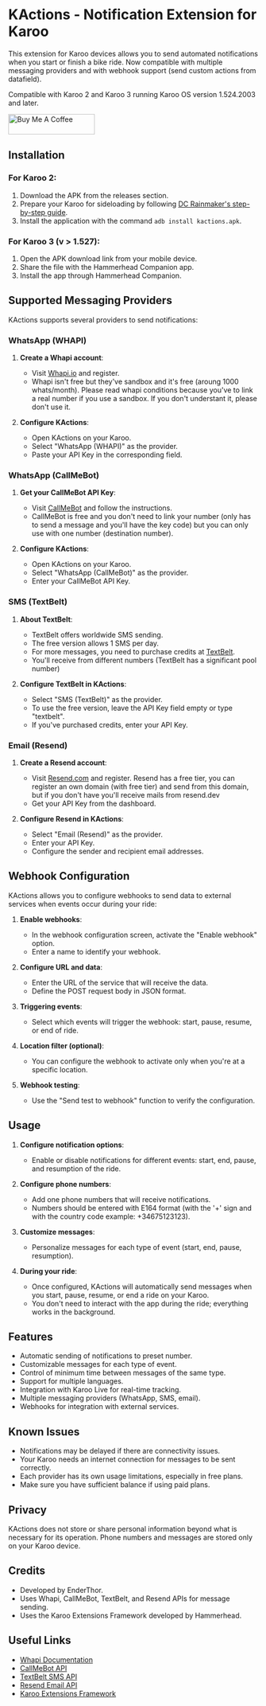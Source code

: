 # KActions - Notification Extension for Karoo

This extension for Karoo devices allows you to send automated notifications when you start or finish a bike ride. Now compatible with multiple messaging providers and with webhook support (send custom actions from datafield).

Compatible with Karoo 2 and Karoo 3 running Karoo OS version 1.524.2003 and later.

<a href="https://www.buymeacoffee.com/enderthor" target="_blank"><img src="https://cdn.buymeacoffee.com/buttons/default-orange.png" alt="Buy Me A Coffee" height="41" width="174"></a>

## Installation

### For Karoo 2:

1. Download the APK from the releases section.
2. Prepare your Karoo for sideloading by following [DC Rainmaker's step-by-step guide](https://www.dcrainmaker.com/2021/02/how-to-sideload-android-apps-on-your-hammerhead-karoo-1-karoo-2.html).
3. Install the application with the command `adb install kactions.apk`.

### For Karoo 3 (v > 1.527):

1. Open the APK download link from your mobile device.
2. Share the file with the Hammerhead Companion app.
3. Install the app through Hammerhead Companion.

## Supported Messaging Providers

KActions supports several providers to send notifications:

### WhatsApp (WHAPI)

1. **Create a Whapi account**:
   - Visit [Whapi.io](https://whapi.io/) and register.
   - Whapi isn't free but they've sandbox and it's free (aroung 1000 whats/month). Please read whapi conditions because you've to link a real number if you use a sandbox. If you don't understant it, please don't use it.

2. **Configure KActions**:
   - Open KActions on your Karoo.
   - Select "WhatsApp (WHAPI)" as the provider.
   - Paste your API Key in the corresponding field.

### WhatsApp (CallMeBot)

1. **Get your CallMeBot API Key**:
   - Visit [CallMeBot](https://www.callmebot.com/blog/free-api-whatsapp-messages/) and follow the instructions.
   - CallMeBot is free and you don't need to link your number (only has to send a message and you'll have the key code) but you can only use with one number (destination number).

2. **Configure KActions**:
   - Open KActions on your Karoo.
   - Select "WhatsApp (CallMeBot)" as the provider.
   - Enter your CallMeBot API Key.

### SMS (TextBelt)

1. **About TextBelt**:
   - TextBelt offers worldwide SMS sending.
   - The free version allows 1 SMS per day. 
   - For more messages, you need to purchase credits at [TextBelt](https://textbelt.com/).
   - You'll receive from different numbers (TextBelt has a significant pool number)

2. **Configure TextBelt in KActions**:
   - Select "SMS (TextBelt)" as the provider.
   - To use the free version, leave the API Key field empty or type "textbelt".
   - If you've purchased credits, enter your API Key.

### Email (Resend)

1. **Create a Resend account**:
   - Visit [Resend.com](https://resend.com) and register. Resend has a free tier, you can register an own domain (with free tier) and send from this domain, but if you don't have you'll receive mails from resend.dev
   - Get your API Key from the dashboard.

2. **Configure Resend in KActions**:
   - Select "Email (Resend)" as the provider.
   - Enter your API Key.
   - Configure the sender and recipient email addresses.

## Webhook Configuration

KActions allows you to configure webhooks to send data to external services when events occur during your ride:

1. **Enable webhooks**:
   - In the webhook configuration screen, activate the "Enable webhook" option.
   - Enter a name to identify your webhook.

2. **Configure URL and data**:
   - Enter the URL of the service that will receive the data.
   - Define the POST request body in JSON format.

3. **Triggering events**:
   - Select which events will trigger the webhook: start, pause, resume, or end of ride.

4. **Location filter (optional)**:
   - You can configure the webhook to activate only when you're at a specific location.

5. **Webhook testing**:
   - Use the "Send test to webhook" function to verify the configuration.

## Usage

1. **Configure notification options**:
   - Enable or disable notifications for different events: start, end, pause, and resumption of the ride.

2. **Configure phone numbers**:
   - Add one phone numbers that will receive notifications.
   - Numbers should be entered with E164 format (with the '+' sign and with the country code example: +34675123123).

3. **Customize messages**:
   - Personalize messages for each type of event (start, end, pause, resumption).

4. **During your ride**:
   - Once configured, KActions will automatically send messages when you start, pause, resume, or end a ride on your Karoo.
   - You don't need to interact with the app during the ride; everything works in the background.

## Features

- Automatic sending of notifications to preset number.
- Customizable messages for each type of event.
- Control of minimum time between messages of the same type.
- Support for multiple languages.
- Integration with Karoo Live for real-time tracking.
- Multiple messaging providers (WhatsApp, SMS, email).
- Webhooks for integration with external services.

## Known Issues

- Notifications may be delayed if there are connectivity issues.
- Your Karoo needs an internet connection for messages to be sent correctly.
- Each provider has its own usage limitations, especially in free plans.
- Make sure you have sufficient balance if using paid plans.

## Privacy

KActions does not store or share personal information beyond what is necessary for its operation. Phone numbers and messages are stored only on your Karoo device.

## Credits

- Developed by EnderThor.
- Uses Whapi, CallMeBot, TextBelt, and Resend APIs for message sending.
- Uses the Karoo Extensions Framework developed by Hammerhead.

## Useful Links

- [Whapi Documentation](https://docs.whapi.io/)
- [CallMeBot API](https://www.callmebot.com/blog/free-api-whatsapp-messages/)
- [TextBelt SMS API](https://textbelt.com/)
- [Resend Email API](https://resend.com)
- [Karoo Extensions Framework](https://github.com/hammerheadnav/karoo-ext)
